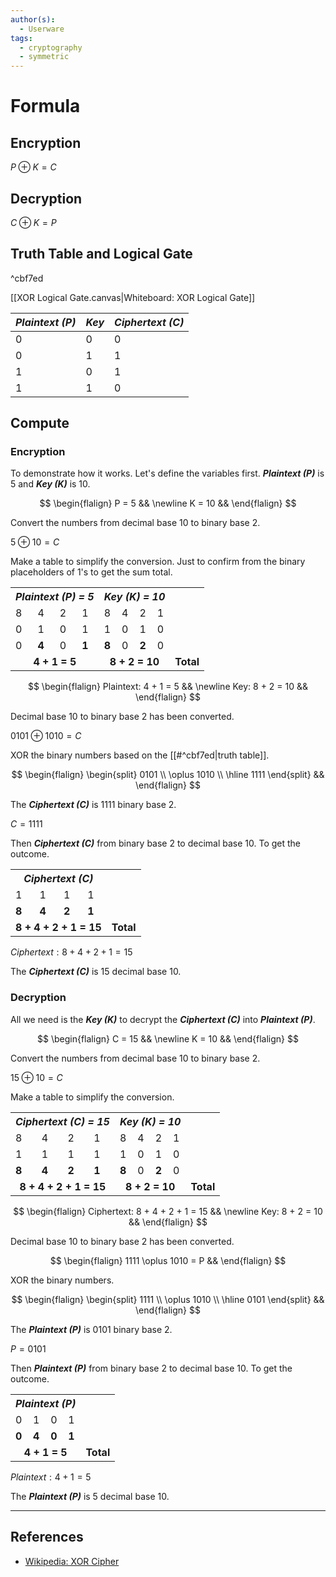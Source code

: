 ```yaml
---
author(s):
  - Userware
tags:
  - cryptography
  - symmetric
---
```

# Formula

## Encryption

$P \oplus K = C$

## Decryption

$C \oplus K = P$

## Truth Table and Logical Gate

^cbf7ed

[[XOR Logical Gate.canvas|Whiteboard: XOR Logical Gate]]

| _Plaintext (P)_ | _Key_ | _Ciphertext (C)_ |
|---------------|-----|----------------|
|      0        |  0  |      0         |
|      0        |  1  |      1         |
|      1        |  0  |      1         |
|      1        |  1  |      0         |

## Compute

### Encryption

To demonstrate how it works. Let's define the variables first. _**Plaintext (P)**_ is 5 and _**Key (K)**_ is 10.

$$
\begin{flalign}
	P = 5 &&
	\newline
	K = 10 &&
\end{flalign}
$$

Convert the numbers from decimal base 10 to binary base 2.

$5 \oplus 10 = C$

Make a table to simplify the conversion. Just to confirm from the binary placeholders of 1's to get the sum total.

<html>
	<body>
		<table>
            <th align="center" colspan="4">
                <em>Plaintext (P) = 5</em>
            </th>
			<th align="center" colspan="4">
                <em>Key (K) = 10</em>
            </th>
            <tr>
                <td>8</td>
                <td>4</td>
                <td>2</td>
                <td>1</td>
                <td>8</td>
                <td>4</td>
                <td>2</td>
                <td>1</td>
            </tr>
            <tr>
                <td>0</td>
                <td>1</td>
                <td>0</td>
                <td>1</td>
				<td>1</td>
                <td>0</td>
                <td>1</td>
                <td>0</td>
            </tr>
			<tr>
                <td>0</td>
                <td><b>4</b></td>
                <td>0</td>
                <td><b>1</b></td>
                <td><b>8</b></td>
                <td>0</td>
                <td><b>2</b></td>
                <td>0</td>
            </tr>
			<tr>
                <td align="center" colspan="4"><b>4 + 1 = 5</b></td>
				<td align="center" colspan="4"><b>8 + 2 = 10</b></td>
				<td align="center"><b>Total</b></td>
            </tr>
		</table>
	</body>
</html>

$$
\begin{flalign}
	Plaintext: 4 + 1 = 5 &&
	\newline
	Key: 8 + 2 = 10 &&
\end{flalign}
$$

Decimal base 10 to binary base 2 has been converted.

$0101 \oplus 1010 = C$

XOR the binary numbers based on the [[#^cbf7ed|truth table]].

$$
\begin{flalign}
	\begin{split}
		0101 \\ \oplus 1010 \\
		\hline
		1111
	\end{split} &&
\end{flalign}
$$

The _**Ciphertext (C)**_ is 1111 binary base 2.

$C = 1111$

Then _**Ciphertext (C)**_ from binary base 2 to decimal base 10. To get the outcome.

<html>
	<body>
		<table>
            <th align="center" colspan="4">
                <em>Ciphertext (C)</em>
            </th>
            <tr>
                <td>1</td>
                <td>1</td>
                <td>1</td>
                <td>1</td>
            </tr>
            <tr>
                <td><b>8</b></td>
                <td><b>4</b></td>
                <td><b>2</b></td>
                <td><b>1</b></td>
            </tr>
			<tr>
                <td align="center" colspan="4"><b>8 + 4 + 2 + 1 = 15</b></td>
				<td align="center"><b>Total</b></td>
            </tr>
		</table>
	</body>
</html>

$Ciphertext: 8 + 4 + 2 + 1 = 15$

The _**Ciphertext (C)**_ is 15 decimal base 10.

### Decryption

All we need is the _**Key (K)**_ to decrypt the _**Ciphertext (C)**_ into _**Plaintext (P)**_.

$$
\begin{flalign}
	C = 15 &&
	\newline
	K = 10 &&
\end{flalign}
$$

Convert the numbers from decimal base 10 to binary base 2.

$15 \oplus 10 = C$

Make a table to simplify the conversion.

<html>
	<body>
		<table>
            <th align="center" colspan="4">
                <em>Ciphertext (C) = 15</em>
            </th>
			<th align="center" colspan="4">
                <em>Key (K) = 10</em>
            </th>
            <tr>
                <td>8</td>
                <td>4</td>
                <td>2</td>
                <td>1</td>
                <td>8</td>
                <td>4</td>
                <td>2</td>
                <td>1</td>
            </tr>
            <tr>
                <td>1</td>
                <td>1</td>
                <td>1</td>
                <td>1</td>
				<td>1</td>
                <td>0</td>
                <td>1</td>
                <td>0</td>
            </tr>
			<tr>
                <td><b>8</b></td>
                <td><b>4</b></td>
                <td><b>2</b></td>
                <td><b>1</b></td>
                <td><b>8</b></td>
                <td>0</td>
                <td><b>2</b></td>
                <td>0</td>
            </tr>
			<tr>
                <td align="center" colspan="4"><b>8 + 4 + 2 + 1 = 15</b></td>
				<td align="center" colspan="4"><b>8 + 2 = 10</b></td>
				<td align="center"><b>Total</b></td>
            </tr>
		</table>
	</body>
</html>

$$
\begin{flalign}
	Ciphertext: 8 + 4 + 2 + 1 = 15 &&
	\newline
	Key: 8 + 2 = 10 &&
\end{flalign}
$$

Decimal base 10 to binary base 2 has been converted.

$$
\begin{flalign}
	1111 \oplus 1010 = P &&
\end{flalign}
$$

XOR the binary numbers.

$$
\begin{flalign}
	\begin{split}
		1111 \\ \oplus 1010 \\
		\hline
		0101
	\end{split} &&
\end{flalign}
$$

The _**Plaintext (P)**_ is 0101 binary base 2.

$P = 0101$

Then _**Plaintext (P)**_ from binary base 2 to decimal base 10. To get the outcome.

<html>
	<body>
		<table>
            <th align="center" colspan="4">
                <em>Plaintext (P)</em>
            </th>
            <tr>
                <td>0</td>
                <td>1</td>
                <td>0</td>
                <td>1</td>
            </tr>
            <tr>
                <td><b>0</b></td>
                <td><b>4</b></td>
                <td><b>0</b></td>
                <td><b>1</b></td>
            </tr>
			<tr>
                <td align="center" colspan="4"><b>4 + 1 = 5</b></td>
				<td align="center"><b>Total</b></td>
            </tr>
		</table>
	</body>
</html>

$Plaintext: 4 + 1 = 5$

The _**Plaintext (P)**_ is 5 decimal base 10.

---
## References

- [Wikipedia: XOR Cipher](https://en.wikipedia.org/wiki/XOR_cipher)